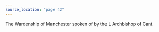 ```yaml
---
source_location: "page 42"
---
```

The Wardenship of Manchester spoken of by the L Archbishop of Cant.
